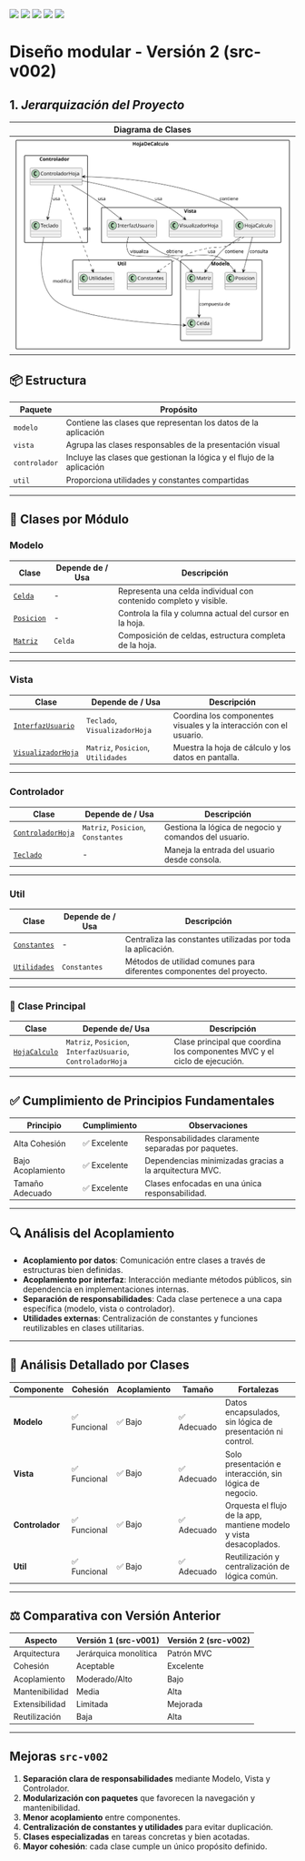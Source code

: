 [![](https://img.shields.io/badge/-Inicio-FFF?style=flat&logo=Emlakjet&logoColor=black)](/README.md) [![](https://img.shields.io/badge/-Entrega_1-FFF?style=flat&logo=openstreetmap&logoColor=black)](/documentos/entregas.d.md) [![](https://img.shields.io/badge/-Entrega_2-FFF?style=flat&logo=openstreetmap&logoColor=black)](/documentos/entregas.dM.md)  [![](https://img.shields.io/badge/-Entrega_3-FFF?style=flat&logo=openstreetmap&logoColor=black)](/documentos/entregas.dOO.md)  [![](https://img.shields.io/badge/-Entrega_4-FFF?style=flat&logo=openstreetmap&logoColor=black)]()


# Diseño modular - Versión 2 (src-v002)

## 1. *Jerarquización del Proyecto*

<div align=center>

| Diagrama de Clases|
|-|
|![Diagrama](/images/modelosUML/DiagramaClasesSrc2.svg)| !

</div>

## 📦 Estructura

| Paquete        | Propósito                                                              |
|----------------|------------------------------------------------------------------------|
| `modelo`       | Contiene las clases que representan los datos de la aplicación         |
| `vista`        | Agrupa las clases responsables de la presentación visual               |
| `controlador`  | Incluye las clases que gestionan la lógica y el flujo de la aplicación |
| `util`         | Proporciona utilidades y constantes compartidas                        |

---

## 🧱 Clases por Módulo

### Modelo

| Clase                                         | Depende de / Usa | Descripción                                                       |
|----------------------------------------------|------------------|-------------------------------------------------------------------|
| [`Celda`](src-v002/modelo/Celda.java)        | -                | Representa una celda individual con contenido completo y visible. |
| [`Posicion`](src-v002/modelo/Posicion.java)  | -                | Controla la fila y columna actual del cursor en la hoja.          |
| [`Matriz`](src-v002/modelo/Matriz.java)      | `Celda`          | Composición de celdas, estructura completa de la hoja.            |

---

### Vista

| Clase                                                           | Depende de / Usa             | Descripción                                                                 |
|------------------------------------------------------------------|------------------------------|-----------------------------------------------------------------------------|
| [`InterfazUsuario`](src-v002/vista/InterfazUsuario.java)        | `Teclado`, `VisualizadorHoja` | Coordina los componentes visuales y la interacción con el usuario.         |
| [`VisualizadorHoja`](src-v002/vista/VisualizadorHoja.java)      | `Matriz`, `Posicion`, `Utilidades` | Muestra la hoja de cálculo y los datos en pantalla.                  |

---

### Controlador

| Clase                                                               | Depende de / Usa                  | Descripción                                                              |
|---------------------------------------------------------------------|-----------------------------------|--------------------------------------------------------------------------|
| [`ControladorHoja`](src-v002/controlador/ControladorHoja.java)     | `Matriz`, `Posicion`, `Constantes`| Gestiona la lógica de negocio y comandos del usuario.                    |
| [`Teclado`](src-v002/controlador/Teclado.java)                     | -                                 | Maneja la entrada del usuario desde consola.                             |

---

### Util

| Clase                                           | Depende de / Usa | Descripción                                                              |
|--------------------------------------------------|------------------|--------------------------------------------------------------------------|
| [`Constantes`](src-v002/util/Constantes.java)   | -                | Centraliza las constantes utilizadas por toda la aplicación.             |
| [`Utilidades`](src-v002/util/Utilidades.java)   | `Constantes`     | Métodos de utilidad comunes para diferentes componentes del proyecto.    |

---

### 🧠 Clase Principal

| Clase                                     | Depende de/ Usa                                             | Descripción                                                               |
|------------------------------------------|--------------------------------------------------------------|---------------------------------------------------------------------------|
| [`HojaCalculo`](src-v002/HojaCalculo.java) | `Matriz`, `Posicion`, `InterfazUsuario`, `ControladorHoja`  | Clase principal que coordina los componentes MVC y el ciclo de ejecución.|

---

## ✅ Cumplimiento de Principios Fundamentales

| Principio         | Cumplimiento   | Observaciones                                                              |
|------------------|----------------|-----------------------------------------------------------------------------|
| Alta Cohesión     | ✅ Excelente    | Responsabilidades claramente separadas por paquetes.                        |
| Bajo Acoplamiento | ✅ Excelente    | Dependencias minimizadas gracias a la arquitectura MVC.                     |
| Tamaño Adecuado   | ✅ Excelente    | Clases enfocadas en una única responsabilidad.                              |

---

## 🔍 Análisis del Acoplamiento

- **Acoplamiento por datos**: Comunicación entre clases a través de estructuras bien definidas.
- **Acoplamiento por interfaz**: Interacción mediante métodos públicos, sin dependencia en implementaciones internas.
- **Separación de responsabilidades**: Cada clase pertenece a una capa específica (modelo, vista o controlador).
- **Utilidades externas**: Centralización de constantes y funciones reutilizables en clases utilitarias.

---

## 🧪 Análisis Detallado por Clases

| Componente     | Cohesión       | Acoplamiento | Tamaño  | Fortalezas                                                                 |
|----------------|----------------|--------------|---------|----------------------------------------------------------------------------|
| **Modelo**     | ✅ Funcional    | ✅ Bajo       | ✅ Adecuado | Datos encapsulados, sin lógica de presentación ni control.                 |
| **Vista**      | ✅ Funcional    | ✅ Bajo       | ✅ Adecuado | Solo presentación e interacción, sin lógica de negocio.                    |
| **Controlador**| ✅ Funcional    | ✅ Bajo       | ✅ Adecuado | Orquesta el flujo de la app, mantiene modelo y vista desacoplados.        |
| **Util** | ✅ Funcional    | ✅ Bajo       | ✅ Adecuado | Reutilización y centralización de lógica común.                            |

---

## ⚖ Comparativa con Versión Anterior

| Aspecto              | Versión 1 (src-v001)     | Versión 2 (src-v002)         |
|----------------------|--------------------------|-------------------------------|
| Arquitectura         | Jerárquica monolítica     | Patrón MVC                   |
| Cohesión             | Aceptable                | Excelente                     |
| Acoplamiento         | Moderado/Alto            | Bajo                          |
| Mantenibilidad       | Media                    | Alta                          |
| Extensibilidad       | Limitada                 | Mejorada                      |
| Reutilización        | Baja                     | Alta                          |

---

## Mejoras `src-v002`

1. **Separación clara de responsabilidades** mediante Modelo, Vista y Controlador.
2. **Modularización con paquetes** que favorecen la navegación y mantenibilidad.
3. **Menor acoplamiento** entre componentes.
4. **Centralización de constantes y utilidades** para evitar duplicación.
5. **Clases especializadas** en tareas concretas y bien acotadas.
6. **Mayor cohesión**: cada clase cumple un único propósito definido.

